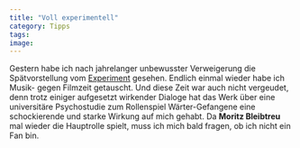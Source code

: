 ```yaml
---
title: "Voll experimentell"
category: Tipps
tags: 
image: 
---
```


Gestern habe ich nach jahrelanger unbewusster Verweigerung die Spätvorstellung vom [Experiment](http://de.wikipedia.org/wiki/Das_Experiment_(Film)) gesehen. Endlich einmal wieder habe ich Musik- gegen Filmzeit getauscht. Und diese Zeit war auch nicht vergeudet, denn trotz einiger aufgesetzt wirkender Dialoge hat das Werk über eine universitäre Psychostudie zum Rollenspiel Wärter-Gefangene eine schockierende und starke Wirkung auf mich gehabt. Da **Moritz Bleibtreu** mal wieder die Hauptrolle spielt, muss ich mich bald fragen, ob ich nicht ein Fan bin.